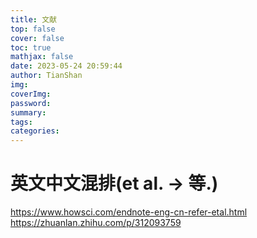 ```yaml
---
title: 文献
top: false
cover: false
toc: true
mathjax: false
date: 2023-05-24 20:59:44
author: TianShan
img:
coverImg:
password:
summary:
tags:
categories:
---
```

# 英文中文混排(et al. -> 等.)
https://www.howsci.com/endnote-eng-cn-refer-etal.html
https://zhuanlan.zhihu.com/p/312093759